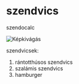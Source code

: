 # szendvics
szendocalc

![Képkivágás](https://user-images.githubusercontent.com/72438034/150100775-9ab55122-be03-4d48-a813-c2aec44a0868.PNG)

szendvicsek:
  1. rántotthúsos szendvics
  2. szalámis szendvics
  3. hamburger
